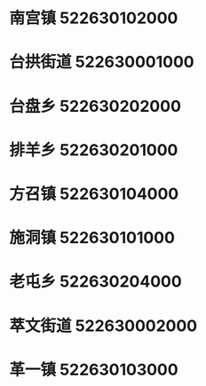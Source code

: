 # 南宫镇 522630102000
# 台拱街道 522630001000
# 台盘乡 522630202000
# 排羊乡 522630201000
# 方召镇 522630104000
# 施洞镇 522630101000
# 老屯乡 522630204000
# 萃文街道 522630002000
# 革一镇 522630103000
